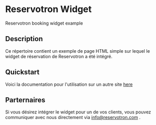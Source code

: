 Reservotron Widget  
===========

Reservotron booking widget example

Description
-----------

Ce répertoire contient un exemple de page HTML simple sur lequel le widget de réservation de Reservotron a été intégré.

Quickstart
----------

Voici la documentation pour l'utilisation sur un autre site [here](https://reservotron.gitbooks.io/reservotron/content/ajoutez_reservotron_sur_votre_site.html)

Parternaires
--------------------------------

Si vous désirez intégrer le widget pour un de vos clients, vous pouvez communiquer avec nous directement via info@reservotron.com .
